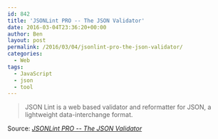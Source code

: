 ```yaml
---
id: 842
title: 'JSONLint PRO -- The JSON Validator'
date: 2016-03-04T23:36:20+00:00
author: Ben
layout: post
permalink: /2016/03/04/jsonlint-pro-the-json-validator/
categories:
  - Web
tags:
  - JavaScript
  - json
  - tool
---
```

> JSON Lint is a web based validator and reformatter for JSON, a lightweight data-interchange format.

Source: _[JSONLint PRO -- The JSON Validator](http://pro.jsonlint.com/)_
